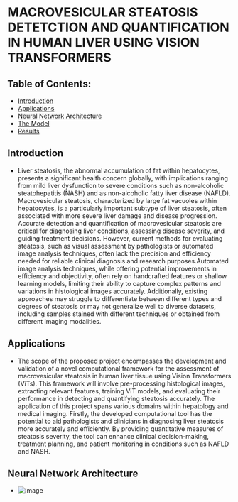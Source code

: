 # MACROVESICULAR STEATOSIS DETETCTION AND QUANTIFICATION IN HUMAN LIVER USING VISION TRANSFORMERS 
## Table of Contents:
- [Introduction](#Introduction)
- [Applications](#applications)
- [Neural Network Architecture](#Neural-Network-Architecture)
- [The Model](#the-model)
- [Results](#results)

## Introduction
- Liver steatosis, the abnormal accumulation of fat within hepatocytes, presents a significant health concern globally, with implications ranging from mild liver dysfunction to severe conditions such as  non-alcoholic steatohepatitis (NASH) and as non-alcoholic fatty liver disease (NAFLD). Macrovesicular steatosis, characterized by large fat vacuoles within hepatocytes, is a particularly important subtype of liver steatosis, often associated with more severe liver damage and disease progression. Accurate detection and quantification of macrovesicular steatosis are critical for diagnosing liver conditions, assessing disease severity, and guiding treatment decisions. However, current methods for evaluating steatosis, such as visual assessment by pathologists or automated image analysis techniques, often lack the precision and efficiency needed for reliable clinical diagnosis and research purposes.Automated image analysis techniques, while offering potential improvements in efficiency and objectivity, often rely on handcrafted features or shallow learning models, limiting their ability to capture complex patterns and variations in histological images accurately. Additionally, existing approaches may struggle to differentiate between different types and degrees of steatosis or may not generalize well to diverse datasets, including samples stained with different techniques or obtained from different imaging modalities.

## Applications 
- The scope of the proposed project encompasses the development and validation of a novel computational framework for the assessment of macrovesicular steatosis in human liver tissue using Vision Transformers (ViTs). This framework will involve pre-processing histological images, extracting relevant features, training ViT models, and evaluating their performance in detecting and quantifying steatosis accurately.
The application of this project spans various domains within hepatology and medical imaging. Firstly, the developed computational tool has the potential to aid pathologists and clinicians in diagnosing liver steatosis more accurately and efficiently. By providing quantitative measures of steatosis severity, the tool can enhance clinical decision-making, treatment planning, and patient monitoring in conditions such as NAFLD and NASH.

## Neural Network Architecture
- ![image](https://github.com/01-Sia/MACROVESICULAR-STEATOSIS-DETETCTION-AND-QUANTIFICATION-/assets/117347998/3b4c5841-620b-4586-8376-993a36841e15)

